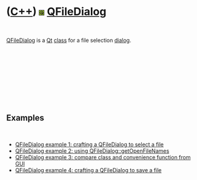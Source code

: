 



 

 

 

 

 

([C++](Cpp.md)) ![Qt](PicQt.png) [QFileDialog](CppQFileDialog.md)
===================================================================

 

[QFileDialog](CppQFileDialog.md) is a [Qt](CppQt.md)
[class](CppClass.md) for a file selection [dialog](CppDialog.md).

 

 

 

 

 

Examples
--------

 

-   [QFileDialog example 1: crafting a QFileDialog to select a
    file](CppQFileDialogExample1.md)
-   [QFileDialog example 2: using
    QFileDialog::getOpenFileNames](CppQFileDialogExample2.md)
-   [QFileDialog example 3: compare class and convenience function from
    GUI](CppQFileDialogExample3.md)
-   [QFileDialog example 4: crafting a QFileDialog to save a
    file](CppQFileDialogExample4.md)

 

 

 

 

 





 



